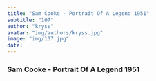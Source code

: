 ```yaml
---
title: "Sam Cooke - Portrait Of A Legend 1951"
subtitle: "107"
author: "kryss"
avatar: "img/authors/kryss.jpg"
image: "img/107.jpg"
date:
---
```


### Sam Cooke - Portrait Of A Legend 1951
